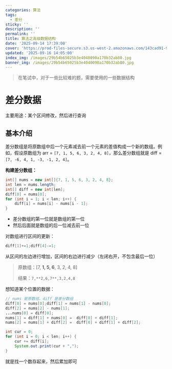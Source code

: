 ```yaml
---
categories: 算法
tags:
  - 差分
sticky: ''
description: ''
permalink: ''
title: 算法之高级数据结构
date: '2025-09-14 17:39:00'
cover: 'https://prod-files-secure.s3.us-west-2.amazonaws.com/143cad91-961b-48b0-82dc-78fbb6eb5abe/ca363e5c-5600-40ff-b012-b0478d3f0da0/wallhaven-rrv6r7.jpg?X-Amz-Algorithm=AWS4-HMAC-SHA256&X-Amz-Content-Sha256=UNSIGNED-PAYLOAD&X-Amz-Credential=ASIAZI2LB466ZF2HVST6%2F20250918%2Fus-west-2%2Fs3%2Faws4_request&X-Amz-Date=20250918T180043Z&X-Amz-Expires=3600&X-Amz-Security-Token=IQoJb3JpZ2luX2VjEEkaCXVzLXdlc3QtMiJIMEYCIQCzX2OsExSMtIQE0tSxHsTb7vFOfrERNpH73al6I2WTlwIhALL7iPLSirKOuR7w63NIX7ooX%2FvvtqFTcC7XLxcV2QE%2FKogECML%2F%2F%2F%2F%2F%2F%2F%2F%2F%2FwEQABoMNjM3NDIzMTgzODA1IgzrUrdRHoZsPDpRqfwq3AM90W0lO6jhy7NAwLb3Qfo6Ho1U3J89JNpnKzxl6hrmMqYmm3AvVrGKKDerhy9GbA2JFZusE11fDyd4pAuxKTol80S3wgpYfFRHDUPHS0aT4jtRw55PnKsIuiHvZvRk5VE7igsyjE1prNp790nSFh2C8vll%2B8N%2F3%2BFZ%2BheCXQyAJh6wWfIntMMwMNX3cNSwubxOsxS%2BCOSypOoFbM%2BdKXGhYZdLjUglXakffLefYuCXBlV0ggAtSoWVIIcYqA%2FP4Cz%2Fd3oO0BsWJ9EjY9YFKk1TPGvx6voMgLInOVSB%2FnmTtf%2ButiBRMCyUG3%2BtMUWhtPpoA1xqiq2thmwkq0AwBJK9U2osdSUryIyXA7K%2F5RVYYNXnIQvVSpmQ8281WbR%2Fs6hBOyxhTWbgQhYlP0c491Rf7eGYnlfzKFl92pJ6lDcST3Zwc9ql6d7OYPB75f%2BKazxOzuIe6paWbMXVIE3loD2h5x4WIePD6V96Swch7ir71mTmLHXEL1DBlzb6SbrX9QoTlOkefq2UqdMbfA%2Bi1sdWLcoVuH9ElkZHMoLXdAOlm6t7ChO3LM4k7Od4izWtQZnkLVVLFxqeBOhdQ36mJDPnSsggeyQ5yHy80%2BOOggdIqbSV%2FSh4Pn2PyhvgdTC9%2BbDGBjqkAT74r%2Fzp8TS2mqLzowBALjmIcNhuLgWlVV2lPlQW06hs2Lff%2BNgNstDnNkDPOcH8L%2BEWTTtVEdNvDFXDWQEaiUOpucde7DS2r9HQvY2zW9BWzE4Jd%2BSWctOUGjKEsZ0afgHNV9u2Fws5ILPp%2FJSQnIYmbgjiWnPiVSE2nVNSmhilmUHPJJndDK96OWlIRB%2BV9PKeZJcvoAuGwHODknAS6N70nAIQ&X-Amz-Signature=7d30d6473fd4a810f5c40900671ccef07e310b4af2b698cee85919b6d68d8315&X-Amz-SignedHeaders=host&x-amz-checksum-mode=ENABLED&x-id=GetObject'
updated: '2025-09-16 14:05:00'
index_img: /images/29b54b65025b3e4040090a170b32ab80.jpg
banner_img: /images/29b54b65025b3e4040090a170b32ab80.jpg
---
```

> 在笔试中，对于一些比较难的题，需要使用的一些数据结构

# 差分数据


主要用途：某个区间修改，然后进行查询


## 基本介绍


差分数组是将原数组中后一个元素减去前一个元素的差值构成一个新的数组。例如，假设原数组为 arr = `[7, 1, 5, 6, 3, 2, 4, 8]`，那么差分数组就是 diff =`[7, -6, 4, 1, -3, -1, 2, 4]`。


**构建差分数组：**


```java
int[] nums = new int[]{7, 1, 5, 6, 3, 2, 4, 8};
int len = nums.length;
int[] diff = new int[len];
diff[0] = nums[0];
for (int i = 1; i < len; i++) {
    diff[i] = nums[i] - nums[i - 1];
}
```

- 差分数组的第一位就是数组的第一位
- 然后后面就是数组的后一位减去前一位

对数组进行区间的更新：


```java
diff[1]+=1;diff[4]-=1;
```


从区间的左边进行增加，区间的右边进行减少（左闭右开，不包含最后一位）

> 原数组：[7, **1, 5, 6**, 3, 2, 4, 8]
>
> 结果：`7,**2,6,7**,3,2,4,8`
>
>

想知道某个位置的数据：


```java
// nums 是原数组，diff 是差分数组
diff[0] = nums[0];diff[1] = nums[1] - nums[0];
diff[2] = nums[2] - nums[1];
...nums[0] = diff[0];
nums[1] = diff[1] + nums[0] =  diff[0] + diff[1];
nums[2] = nums[1] + diff[2] =  diff[0] + diff[1] + diff[2];
```


```java
int cur = 0;
for (int i = 0; i < len; i++) {
    cur += diff[i];
    System.out.print(cur + ",");
}
```


就是找一个数存起来，然后累加即可

